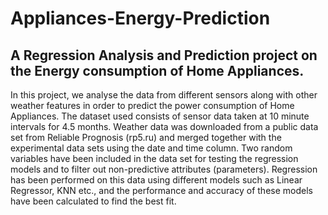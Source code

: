 # Appliances-Energy-Prediction
## A Regression Analysis and Prediction project on the Energy consumption of Home Appliances.

In this project, we analyse the data from different sensors along with other weather features in order to predict the power consumption of Home Appliances. The dataset used consists of sensor data taken at 10 minute intervals for 4.5 months. Weather data was downloaded from a public data set from Reliable Prognosis (rp5.ru) and merged together with the experimental data sets using the date and time column. Two random variables have been included in the data set for testing the regression models and to filter out non-predictive attributes (parameters). Regression has been performed on this data using different models such as Linear Regressor, KNN etc., and the performance and accuracy of these models have been calculated to find the best fit.
